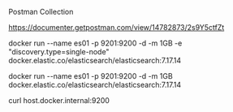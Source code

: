 Postman Collection

https://documenter.getpostman.com/view/14782873/2s9Y5ctfZt

docker run --name es01 -p 9201:9200 -d -m 1GB -e "discovery.type=single-node" docker.elastic.co/elasticsearch/elasticsearch:7.17.14

docker run --name es01 -p 9201:9200 -d -m 1GB docker.elastic.co/elasticsearch/elasticsearch:7.17.14


curl host.docker.internal:9200